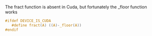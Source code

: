 The fract function is absent in Cuda, but fortunately the _floor function works
```C
#ifdef DEVICE_IS_CUDA 
   #define fract(A) ((A)-_floor(A))
#endif
```

